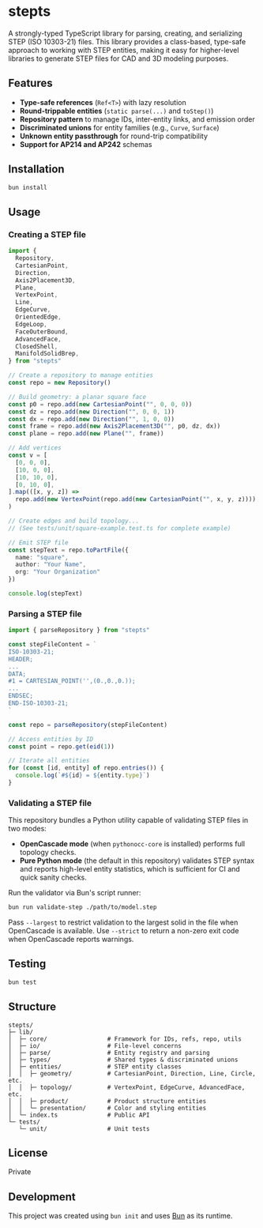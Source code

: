 # stepts

A strongly-typed TypeScript library for parsing, creating, and serializing STEP (ISO 10303-21) files. This library provides a class-based, type-safe approach to working with STEP entities, making it easy for higher-level libraries to generate STEP files for CAD and 3D modeling purposes.

## Features

- **Type-safe references** (`Ref<T>`) with lazy resolution
- **Round-trippable entities** (`static parse(...)` and `toStep()`)
- **Repository pattern** to manage IDs, inter-entity links, and emission order
- **Discriminated unions** for entity families (e.g., `Curve`, `Surface`)
- **Unknown entity passthrough** for round-trip compatibility
- **Support for AP214 and AP242** schemas

## Installation

```bash
bun install
```

## Usage

### Creating a STEP file

```typescript
import {
  Repository,
  CartesianPoint,
  Direction,
  Axis2Placement3D,
  Plane,
  VertexPoint,
  Line,
  EdgeCurve,
  OrientedEdge,
  EdgeLoop,
  FaceOuterBound,
  AdvancedFace,
  ClosedShell,
  ManifoldSolidBrep,
} from "stepts"

// Create a repository to manage entities
const repo = new Repository()

// Build geometry: a planar square face
const p0 = repo.add(new CartesianPoint("", 0, 0, 0))
const dz = repo.add(new Direction("", 0, 0, 1))
const dx = repo.add(new Direction("", 1, 0, 0))
const frame = repo.add(new Axis2Placement3D("", p0, dz, dx))
const plane = repo.add(new Plane("", frame))

// Add vertices
const v = [
  [0, 0, 0],
  [10, 0, 0],
  [10, 10, 0],
  [0, 10, 0],
].map(([x, y, z]) =>
  repo.add(new VertexPoint(repo.add(new CartesianPoint("", x, y, z))))
)

// Create edges and build topology...
// (See tests/unit/square-example.test.ts for complete example)

// Emit STEP file
const stepText = repo.toPartFile({
  name: "square",
  author: "Your Name",
  org: "Your Organization"
})

console.log(stepText)
```

### Parsing a STEP file

```typescript
import { parseRepository } from "stepts"

const stepFileContent = `
ISO-10303-21;
HEADER;
...
DATA;
#1 = CARTESIAN_POINT('',(0.,0.,0.));
...
ENDSEC;
END-ISO-10303-21;
`

const repo = parseRepository(stepFileContent)

// Access entities by ID
const point = repo.get(eid(1))

// Iterate all entities
for (const [id, entity] of repo.entries()) {
  console.log(`#${id} = ${entity.type}`)
}
```

### Validating a STEP file

This repository bundles a Python utility capable of validating STEP files in
two modes:

- **OpenCascade mode** (when `pythonocc-core` is installed) performs full
  topology checks.
- **Pure Python mode** (the default in this repository) validates STEP syntax
  and reports high-level entity statistics, which is sufficient for CI and
  quick sanity checks.

Run the validator via Bun's script runner:

```bash
bun run validate-step ./path/to/model.step
```

Pass `--largest` to restrict validation to the largest solid in the file when
OpenCascade is available.  Use `--strict` to return a non-zero exit code when
OpenCascade reports warnings.

## Testing

```bash
bun test
```

## Structure

```
stepts/
├─ lib/
│  ├─ core/                 # Framework for IDs, refs, repo, utils
│  ├─ io/                   # File-level concerns
│  ├─ parse/                # Entity registry and parsing
│  ├─ types/                # Shared types & discriminated unions
│  ├─ entities/             # STEP entity classes
│  │  ├─ geometry/          # CartesianPoint, Direction, Line, Circle, etc.
│  │  ├─ topology/          # VertexPoint, EdgeCurve, AdvancedFace, etc.
│  │  ├─ product/           # Product structure entities
│  │  └─ presentation/      # Color and styling entities
│  └─ index.ts              # Public API
└─ tests/
   └─ unit/                 # Unit tests
```

## License

Private

## Development

This project was created using `bun init` and uses [Bun](https://bun.com) as its runtime.
